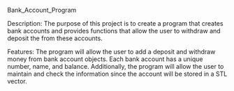 Bank_Account_Program

Description: The purpose of this project is to create a program that creates bank accounts and provides functions that allow the user to withdraw and deposit the from these accounts. 

Features: The program will allow the user to add a deposit and withdraw money from bank account objects. Each bank account has a unique number, name, and balance. Additionally, the program will allow the user to maintain and check the information since the account will be stored in a STL vector. 

